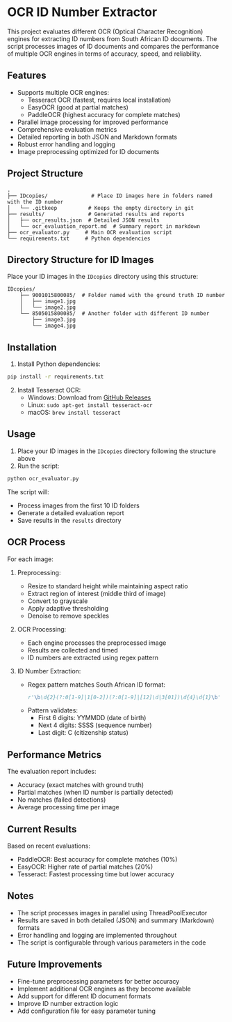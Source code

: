 # OCR ID Number Extractor

This project evaluates different OCR (Optical Character Recognition) engines for extracting ID numbers from South African ID documents. The script processes images of ID documents and compares the performance of multiple OCR engines in terms of accuracy, speed, and reliability.

## Features

- Supports multiple OCR engines:
  - Tesseract OCR (fastest, requires local installation)
  - EasyOCR (good at partial matches)
  - PaddleOCR (highest accuracy for complete matches)
- Parallel image processing for improved performance
- Comprehensive evaluation metrics
- Detailed reporting in both JSON and Markdown formats
- Robust error handling and logging
- Image preprocessing optimized for ID documents

## Project Structure

```
.
├── IDcopies/              # Place ID images here in folders named with the ID number
│   └── .gitkeep          # Keeps the empty directory in git
├── results/              # Generated results and reports
│   ├── ocr_results.json  # Detailed JSON results
│   └── ocr_evaluation_report.md  # Summary report in markdown
├── ocr_evaluator.py     # Main OCR evaluation script
└── requirements.txt     # Python dependencies
```

## Directory Structure for ID Images

Place your ID images in the `IDcopies` directory using this structure:
```
IDcopies/
    ├── 9001015800085/  # Folder named with the ground truth ID number
    │   ├── image1.jpg
    │   └── image2.jpg
    └── 8505015800085/  # Another folder with different ID number
        ├── image3.jpg
        └── image4.jpg
```

## Installation

1. Install Python dependencies:
```bash
pip install -r requirements.txt
```

2. Install Tesseract OCR:
   - Windows: Download from [GitHub Releases](https://github.com/UB-Mannheim/tesseract/wiki)
   - Linux: `sudo apt-get install tesseract-ocr`
   - macOS: `brew install tesseract`

## Usage

1. Place your ID images in the `IDcopies` directory following the structure above
2. Run the script:
```bash
python ocr_evaluator.py
```

The script will:
- Process images from the first 10 ID folders
- Generate a detailed evaluation report
- Save results in the `results` directory

## OCR Process

For each image:
1. Preprocessing:
   - Resize to standard height while maintaining aspect ratio
   - Extract region of interest (middle third of image)
   - Convert to grayscale
   - Apply adaptive thresholding
   - Denoise to remove speckles

2. OCR Processing:
   - Each engine processes the preprocessed image
   - Results are collected and timed
   - ID numbers are extracted using regex pattern

3. ID Number Extraction:
   - Regex pattern matches South African ID format:
     ```python
     r'\b\d{2}(?:0[1-9]|1[0-2])(?:0[1-9]|[12]\d|3[01])\d{4}\d{1}\b'
     ```
   - Pattern validates:
     - First 6 digits: YYMMDD (date of birth)
     - Next 4 digits: SSSS (sequence number)
     - Last digit: C (citizenship status)

## Performance Metrics

The evaluation report includes:
- Accuracy (exact matches with ground truth)
- Partial matches (when ID number is partially detected)
- No matches (failed detections)
- Average processing time per image

## Current Results

Based on recent evaluations:
- PaddleOCR: Best accuracy for complete matches (10%)
- EasyOCR: Higher rate of partial matches (20%)
- Tesseract: Fastest processing time but lower accuracy

## Notes

- The script processes images in parallel using ThreadPoolExecutor
- Results are saved in both detailed (JSON) and summary (Markdown) formats
- Error handling and logging are implemented throughout
- The script is configurable through various parameters in the code

## Future Improvements

- Fine-tune preprocessing parameters for better accuracy
- Implement additional OCR engines as they become available
- Add support for different ID document formats
- Improve ID number extraction logic
- Add configuration file for easy parameter tuning